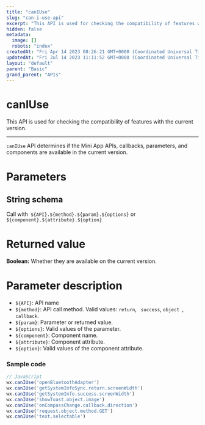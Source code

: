 ```yaml
---
title: "canIUse"
slug: "can-i-use-api"
excerpt: "This API is used for checking the compatibility of features with the current version."
hidden: false
metadata: 
  image: []
  robots: "index"
createdAt: "Fri Apr 14 2023 08:26:21 GMT+0000 (Coordinated Universal Time)"
updatedAt: "Fri Jul 14 2023 11:11:52 GMT+0000 (Coordinated Universal Time)"
layout: "default"
parent: "Basic"
grand_parent: "APIs"
---
```

# canIUse 
This API is used for checking the compatibility of features with the current version.
*** 
`canIUse` API determines if the Mini App APIs, callbacks, parameters, and components are available in the current version.  

# Parameters

## String schema

Call with` ${API}.${method}.${param}.${options}` or `${component}.${attribute}.${option}`

# Returned value

**Boolean:** Whether they are available on the current version.

# Parameter description

- `${API}`: API name
- `${method}`: API call method. Valid values: `return`, ` success`, `object `, `callback`.
- `${param}`: Parameter or returned value.
- `${options}`: Valid values of the parameter.
- `${component}`: Component name.
- `${attribute}`: Component attribute.
- `${option}`: Valid values of the component attribute.

### Sample code

```javascript
// JavaScript
wx.canIUse('openBluetoothAdapter')
wx.canIUse('getSystemInfoSync.return.screenWidth')
wx.canIUse('getSystemInfo.success.screenWidth')
wx.canIUse('showToast.object.image')
wx.canIUse('onCompassChange.callback.direction')
wx.canIUse('request.object.method.GET')
wx.canIUse('text.selectable')
```
